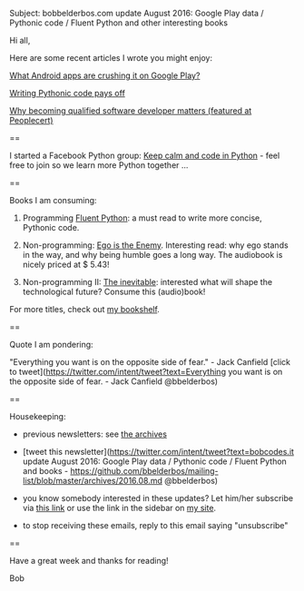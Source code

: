 Subject: bobbelderbos.com update August 2016: Google Play data / Pythonic code / Fluent Python and other interesting books

Hi all,

Here are some recent articles I wrote you might enjoy:

[What Android apps are crushing it on Google Play?](http://bobbelderbos.com/2016/07/google-play-topapps/)

[Writing Pythonic code pays off](http://bobbelderbos.com/2016/07/writing-pythonic-code-pays-off/)

[Why becoming qualified software developer matters (featured at Peoplecert)](http://www.peoplecert.org/en/presscenter/Publications/Pages/I-became-a-certified-Quality-Software-Developer-by-Bob-Belderbos.aspx)

==

I started a Facebook Python group: [Keep calm and code in Python](https://www.facebook.com/groups/1305028816183522/) - feel free to join so we learn more Python together ...

==

Books I am consuming:

1) Programming
[Fluent Python](https://www.amazon.com/Fluent-Python-Ramalho/dp/1491946008/): a must read to write more concise, Pythonic code.

2) Non-programming:
[Ego is the Enemy](https://www.amazon.com/Ego-Enemy-Ryan-Holiday/dp/1591847818). Interesting read: why ego stands in the way, and why being humble goes a long way. The audiobook is nicely priced at $ 5.43!

3) Non-programming II:
[The inevitable](https://www.amazon.com/Inevitable-Understanding-Technological-Forces-Future/dp/0525428089/): interested what will shape the technological future? Consume this (audio)book!


For more titles, check out [my bookshelf](http://bobbelderbos.com/books/).

==

Quote I am pondering:

"Everything you want is on the opposite side of fear." - Jack Canfield [click to tweet](https://twitter.com/intent/tweet?text=Everything you want is on the opposite side of fear. - Jack Canfield @bbelderbos)

==

Housekeeping:

- previous newsletters: see [the archives](https://github.com/bbelderbos/mailing-list/blob/master/archives)

- [tweet this newsletter](https://twitter.com/intent/tweet?text=bobcodes.it update August 2016: Google Play data / Pythonic code / Fluent Python and books - https://github.com/bbelderbos/mailing-list/blob/master/archives/2016.08.md @bbelderbos)

- you know somebody interested in these updates? Let him/her subscribe via <a href="mailto:info@bobbelderbos.com?Subject=Please%20subscribe">this link</a> or use the link in the sidebar on [my site](http://bobbelderbos.com).

- to stop receiving these emails, reply to this email saying "unsubscribe"

==

Have a great week and thanks for reading!

Bob
